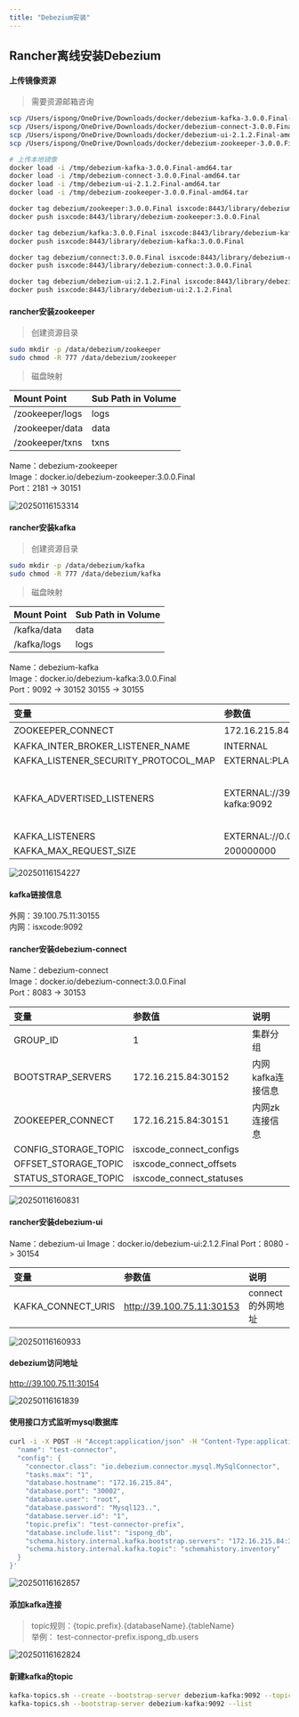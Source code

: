 ```yaml
---
title: "Debezium安装"
---
```


## Rancher离线安装Debezium

#### 上传镜像资源

> 需要资源邮箱咨询

```bash
scp /Users/ispong/OneDrive/Downloads/docker/debezium-kafka-3.0.0.Final-amd64.tar zhishuyun@39.100.75.11:/tmp
scp /Users/ispong/OneDrive/Downloads/docker/debezium-connect-3.0.0.Final-amd64.tar zhishuyun@39.100.75.11:/tmp
scp /Users/ispong/OneDrive/Downloads/docker/debezium-ui-2.1.2.Final-amd64.tar zhishuyun@39.100.75.11:/tmp
scp /Users/ispong/OneDrive/Downloads/docker/debezium-zookeeper-3.0.0.Final-amd64.tar zhishuyun@39.100.75.11:/tmp

# 上传本地镜像
docker load -i /tmp/debezium-kafka-3.0.0.Final-amd64.tar
docker load -i /tmp/debezium-connect-3.0.0.Final-amd64.tar
docker load -i /tmp/debezium-ui-2.1.2.Final-amd64.tar
docker load -i /tmp/debezium-zookeeper-3.0.0.Final-amd64.tar

docker tag debezium/zookeeper:3.0.0.Final isxcode:8443/library/debezium-zookeeper:3.0.0.Final
docker push isxcode:8443/library/debezium-zookeeper:3.0.0.Final

docker tag debezium/kafka:3.0.0.Final isxcode:8443/library/debezium-kafka:3.0.0.Final
docker push isxcode:8443/library/debezium-kafka:3.0.0.Final

docker tag debezium/connect:3.0.0.Final isxcode:8443/library/debezium-connect:3.0.0.Final
docker push isxcode:8443/library/debezium-connect:3.0.0.Final

docker tag debezium/debezium-ui:2.1.2.Final isxcode:8443/library/debezium-ui:2.1.2.Final
docker push isxcode:8443/library/debezium-ui:2.1.2.Final
```

#### rancher安装zookeeper

> 创建资源目录

```bash
sudo mkdir -p /data/debezium/zookeeper
sudo chmod -R 777 /data/debezium/zookeeper
```

> 磁盘映射

| Mount Point     | Sub Path in Volume |
|:----------------|:-------------------|
| /zookeeper/logs | logs               |     
| /zookeeper/data | data               |  
| /zookeeper/txns | txns               |

Name：debezium-zookeeper  
Image：docker.io/debezium-zookeeper:3.0.0.Final    
Port：2181 -> 30151

![20250116153314](https://img.isxcode.com/picgo/20250116153314.png)

#### rancher安装kafka

> 创建资源目录

```bash
sudo mkdir -p /data/debezium/kafka
sudo chmod -R 777 /data/debezium/kafka
```

> 磁盘映射

| Mount Point | Sub Path in Volume |
|:------------|:-------------------|
| /kafka/data | data               |     
| /kafka/logs | logs               |

Name：debezium-kafka  
Image：docker.io/debezium-kafka:3.0.0.Final  
Port：9092 -> 30152 30155 -> 30155

| 变量                                   | 参数值                                                          | 说明                                                                       |
|:-------------------------------------|:-------------------------------------------------------------|:-------------------------------------------------------------------------|
| ZOOKEEPER_CONNECT                    | 172.16.215.84:30151                                          | zk的内网ip链接信息                                                              | 
| KAFKA_INTER_BROKER_LISTENER_NAME     | INTERNAL                                                     |                                                                          |
| KAFKA_LISTENER_SECURITY_PROTOCOL_MAP | EXTERNAL:PLAINTEXT,INTERNAL:PLAINTEXT                        |                                                                          |
| KAFKA_ADVERTISED_LISTENERS           | EXTERNAL://39.100.75.11:30155,INTERNAL://debezium-kafka:9092 | EXTERNAL://${外网ip}:30155,INTERNAL://${service-name(debezium-kafka)}:9092 |
| KAFKA_LISTENERS                      | EXTERNAL://0.0.0.0:30155,INTERNAL://0.0.0.0:9092             |                                                                          |
| KAFKA_MAX_REQUEST_SIZE               | 200000000                                                    |                                                                          |

![20250116154227](https://img.isxcode.com/picgo/20250116154227.png)

#### kafka链接信息

外网：39.100.75.11:30155  
内网：isxcode:9092

#### rancher安装debezium-connect

Name：debezium-connect  
Image：docker.io/debezium-connect:3.0.0.Final  
Port：8083 -> 30153

| 变量                   | 参数值                      | 说明          |
|:---------------------|:-------------------------|:------------|
| GROUP_ID             | 1                        | 集群分组        | 
| BOOTSTRAP_SERVERS    | 172.16.215.84:30152      | 内网kafka连接信息 |
| ZOOKEEPER_CONNECT    | 172.16.215.84:30151      | 内网zk连接信息    |
| CONFIG_STORAGE_TOPIC | isxcode_connect_configs  |             |
| OFFSET_STORAGE_TOPIC | isxcode_connect_offsets  |             |
| STATUS_STORAGE_TOPIC | isxcode_connect_statuses |             |

![20250116160831](https://img.isxcode.com/picgo/20250116160831.png)

#### rancher安装debezium-ui

Name：debezium-ui
Image：docker.io/debezium-ui:2.1.2.Final
Port：8080 -> 30154

| 变量                 | 参数值                       | 说明           |
|:-------------------|:--------------------------|:-------------|
| KAFKA_CONNECT_URIS | http://39.100.75.11:30153 | connect的外网地址 |

![20250116160933](https://img.isxcode.com/picgo/20250116160933.png)

#### debezium访问地址

http://39.100.75.11:30154

![20250116161839](https://img.isxcode.com/picgo/20250116161839.png)

#### 使用接口方式监听mysql数据库

```bash
curl -i -X POST -H "Accept:application/json" -H "Content-Type:application/json" 39.100.75.11:30153/connectors/ -d '{
  "name": "test-connector",
  "config": {
    "connector.class": "io.debezium.connector.mysql.MySqlConnector",
    "tasks.max": "1",
    "database.hostname": "172.16.215.84",
    "database.port": "30002",
    "database.user": "root",
    "database.password": "Mysql123..",
    "database.server.id": "1",
    "topic.prefix": "test-connector-prefix",
    "database.include.list": "ispong_db",
    "schema.history.internal.kafka.bootstrap.servers": "172.16.215.84:30152",
    "schema.history.internal.kafka.topic": "schemahistory.inventory"
  }
}'
```

![20250116162857](https://img.isxcode.com/picgo/20250116162857.png)

#### 添加kafka连接

> topic规则：{topic.prefix}.{databaseName}.{tableName}   
> 举例： test-connector-prefix.ispong_db.users

![20250116162824](https://img.isxcode.com/picgo/20250116162824.png)

#### 新建kafka的topic

```bash
kafka-topics.sh --create --bootstrap-server debezium-kafka:9092 --topic test-topic --replication-factor 1 --partitions 1 
kafka-topics.sh --bootstrap-server debezium-kafka:9092 --list
```